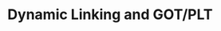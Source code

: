 ---
credit:
- Justin Zhu
featured: false
location: Zoom
recording: 'https://youtu.be/yu2D5aNHQe4'
slides: dynamic_linking.pdf
tags:
- pwn
- dynamic linking
- global offset table
- procedure linking table
time_close: ''
time_start: 2021-03-04T18:00:00.000000-06:00
title: Dynamic Linking and GOT/PLT
week_number: 5
---